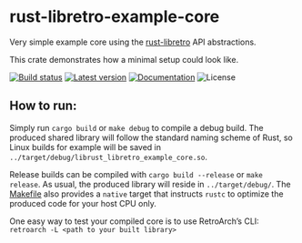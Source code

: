 rust-libretro-example-core
==========================

Very simple example core using the [rust-libretro](../rust-libretro) API abstractions.

This crate demonstrates how a minimal setup could look like.

[![Build status](https://img.shields.io/github/actions/workflow/status/max-m/rust-libretro/main.yml?branch=master)](https://github.com/max-m/rust-libretro/actions)
[![Latest version](https://img.shields.io/crates/v/rust-libretro-example-core.svg)](https://crates.io/crates/rust-libretro-example-core)
[![Documentation](https://docs.rs/rust-libretro-example-core/badge.svg)](https://docs.rs/rust-libretro-example-core)
![License](https://img.shields.io/crates/l/rust-libretro-example-core.svg)

How to run:
-----------

Simply run `cargo build` or `make debug` to compile a debug build.
The produced shared library will follow the standard naming scheme of Rust, so Linux builds for example will be saved in `../target/debug/librust_libretro_example_core.so`.

Release builds can be compiled with `cargo build --release` or `make release`. As usual, the produced library will reside in `../target/debug/`.
The [Makefile](Makefile) also provides a `native` target that instructs `rustc` to optimize the produced code for your host CPU only.

One easy way to test your compiled core is to use RetroArch’s CLI: `retroarch -L <path to your built library>`
